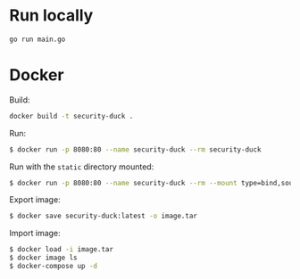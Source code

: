 
# Run locally
```bash
go run main.go
```

# Docker
Build:
```bash
docker build -t security-duck .
```

Run:
```bash
$ docker run -p 8080:80 --name security-duck --rm security-duck
```

Run with the `static` directory mounted:
```bash
$ docker run -p 8080:80 --name security-duck --rm --mount type=bind,source="$(pwd)"/static,target=/home/app/static security-duck
```

Export image:
```bash
$ docker save security-duck:latest -o image.tar
```

Import image:
```bash
$ docker load -i image.tar
$ docker image ls
$ docker-compose up -d
```
